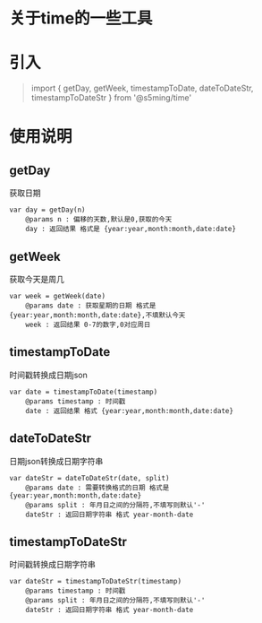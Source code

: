 # 关于time的一些工具
# 引入
> import {
    getDay,
    getWeek,
    timestampToDate,
    dateToDateStr,
    timestampToDateStr
} from '@s5ming/time'
>

# 使用说明
## getDay
获取日期
```
var day = getDay(n)
    @params n : 偏移的天数,默认是0,获取的今天 
    day : 返回结果 格式是 {year:year,month:month,date:date}
```
## getWeek
获取今天是周几
```
var week = getWeek(date)
    @params date : 获取星期的日期 格式是 {year:year,month:month,date:date},不填默认今天
    week : 返回结果 0-7的数字,0对应周日
```
## timestampToDate
时间戳转换成日期json
```
var date = timestampToDate(timestamp)
    @params timestamp : 时间戳
    date : 返回结果 格式 {year:year,month:month,date:date}
```
## dateToDateStr
日期json转换成日期字符串
```
var dateStr = dateToDateStr(date, split)
    @params date : 需要转换格式的日期 格式是 {year:year,month:month,date:date}
    @params split : 年月日之间的分隔符,不填写则默认'-'
    dateStr : 返回日期字符串 格式 year-month-date
```
## timestampToDateStr
时间戳转换成日期字符串
```
var dateStr = timestampToDateStr(timestamp)
    @params timestamp : 时间戳
    @params split : 年月日之间的分隔符,不填写则默认'-'
    dateStr : 返回日期字符串 格式 year-month-date
```
